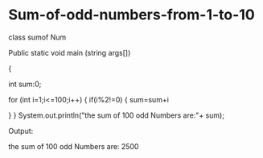 # Sum-of-odd-numbers-from-1-to-10
class sumof Num

Public static void main (string  args[])

{

int sum:0;

for (int i=1;i<=100;i++)
{
if(i%2!=0)
{
sum=sum+i

}
}
System.out.println("the sum of 100 odd Numbers are:"+ sum);

Output:

the sum of 100 odd Numbers are: 2500
